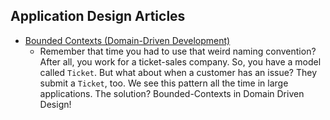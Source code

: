 ## Application Design Articles

* [Bounded Contexts (Domain-Driven Development)](https://blog.carbonfive.com/2016/11/01/bring-clarity-to-your-monolith-with-bounded-contexts/)
  * Remember that time you had to use that weird naming convention? After all, you work for a ticket-sales company. So, you have a model called `Ticket`. But what about when a customer has an issue? They submit a `Ticket`, too. We see this pattern all the time in large applications. The solution? Bounded-Contexts in Domain Driven Design!
